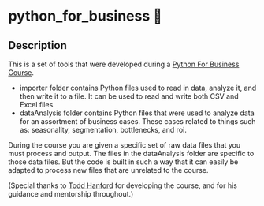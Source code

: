 # python_for_business 🐍

## Description

This is a set of tools that were developed during a <a href="https://www.udemy.com/share/104u8E3@OPiEMAQIQBIKElVyMLgnvg1DUGVOhnjGLHP-yyY3iAxOfyf0WooAhYesXARScrTl/">Python For Business Course</a>. 
<p> </p>

- importer folder contains Python files used to read in data, analyze it, and then write it to a file. It can be used to read and write both CSV and Excel files.
- dataAnalysis folder contains Python files that were used to analyze data for an assortment of business cases. These cases related to things such as: seasonality, segmentation, bottlenecks, and roi.

<p> </p>
During the course you are given a specific set of raw data files that you must process and output. The files in the dataAnalysis folder are specific to those data files. But the code is built in such a way that it can easily be adapted to process new files that are unrelated to the course.
<p> </p>
(Special thanks to <a href="https://www.linkedin.com/in/todd-hanford/">Todd Hanford</a> for developing the course, and for his guidance and mentorship throughout.)


